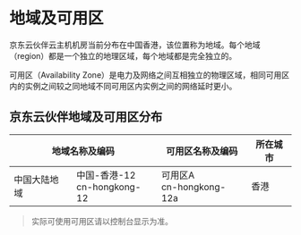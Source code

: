 # 地域及可用区
京东云伙伴云主机机房当前分布在中国香港，该位置称为地域。每个地域（region）都是一个独立的地理区域，每个地域都是完全独立的。

可用区（Availability Zone）是电力及网络之间互相独立的物理区域，相同可用区内的实例之间较之同地域不同可用区内实例之间的网络延时更小。



## 京东云伙伴地域及可用区分布
<table>
	<thead>
	<tr>
		<th colspan="2">地域名称及编码</th>
      	<th>可用区名称及编码</th>
      	<th>所在城市</th>
   	</tr>
		</thead>
	<tbody>
   	<tr>
      	<td rowspan="1">中国大陆地域</td>
      	<td rowspan="1">中国-香港-12<br>cn-hongkong-12</td>
     	<td> 可用区A<br>cn-hongkong-12a</td>
	   	<td> 香港</td>
   </tr>	
   </tbody>
</table>

> 实际可使用可用区请以控制台显示为准。
